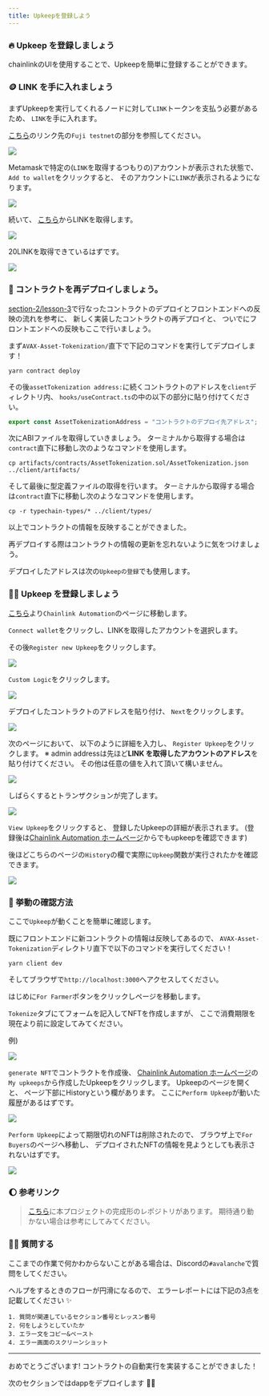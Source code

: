 ```yaml
---
title: Upkeepを登録しよう
---
```

### 🔥 Upkeep を登録しましょう

chainlinkのUIを使用することで、Upkeepを簡単に登録することができます。

### 🪙 LINK を手に入れましょう

まずUpkeepを実行してくれるノードに対して`LINK`トークンを支払う必要があるため、 `LINK`を手に入れます。

[こちら](https://docs.chain.link/resources/link-token-contracts/)のリンク先の`Fuji testnet`の部分を参照してください。

![](/images/AVAX-Asset-Tokenization/section-3/2_1_5.png)

Metamaskで特定の(`LINK`を取得するつもりの)アカウントが表示された状態で、 `Add to wallet`をクリックすると、 そのアカウントに`LINK`が表示されるようになります。

![](/images/AVAX-Asset-Tokenization/section-3/2_1_6.png)

続いて、 [こちら](https://faucets.chain.link/fuji)からLINKを取得します。

![](/images/AVAX-Asset-Tokenization/section-3/2_1_7.png)

20LINKを取得できているはずです。

![](/images/AVAX-Asset-Tokenization/section-3/2_1_8.png)

### 🦆 コントラクトを再デプロイしましょう。

[section-2/lesson-3](/docs/AVAX-Asset-Tokenization/ja/section-2/lesson-3_%E3%82%B3%E3%83%B3%E3%83%88%E3%83%A9%E3%82%AF%E3%83%88%E3%81%A8%E6%8E%A5%E7%B6%9A%E3%81%97%E3%82%88%E3%81%86.md)で行なったコントラクトのデプロイとフロントエンドへの反映の流れを参考に、
新しく実装したコントラクトの再デプロイと、 ついでにフロントエンドへの反映もここで行いましょう。

まず`AVAX-Asset-Tokenization/`直下で下記のコマンドを実行してデプロイします！

```
yarn contract deploy
```

その後`assetTokenization address:`に続くコントラクトのアドレスを`client`ディレクトリ内、 `hooks/useContract.ts`の中の以下の部分に貼り付けてください。

```js
export const AssetTokenizationAddress = "コントラクトのデプロイ先アドレス";
```

次にABIファイルを取得していきましょう。
ターミナルから取得する場合は`contract`直下に移動し次のようなコマンドを使用します。

```
cp artifacts/contracts/AssetTokenization.sol/AssetTokenization.json ../client/artifacts/
```

そして最後に型定義ファイルの取得を行います。
ターミナルから取得する場合は`contract`直下に移動し次のようなコマンドを使用します。

```
cp -r typechain-types/* ../client/types/
```

以上でコントラクトの情報を反映することができました。

再デプロイする際はコントラクトの情報の更新を忘れないように気をつけましょう。

デプロイしたアドレスは次の`Upkeepの登録`でも使用します。

### 👨‍💻 Upkeep を登録しましょう

[こちら](https://automation.chain.link/fuji)より`Chainlink Automation`のページに移動します。

`Connect wallet`をクリックし、LINKを取得したアカウントを選択します。

その後`Register new Upkeep`をクリックします。

![](/images/AVAX-Asset-Tokenization/section-3/2_1_1.png)

`Custom Logic`をクリックします。

![](/images/AVAX-Asset-Tokenization/section-3/2_1_2.png)

デプロイしたコントラクトのアドレスを貼り付け、 `Next`をクリックします。

![](/images/AVAX-Asset-Tokenization/section-3/2_1_3.png)

次のページにおいて、 以下のように詳細を入力し、 `Register Upkeep`をクリックします。
※ admin addressは先ほど**LINK を取得したアカウントのアドレス**を貼り付けてください。
その他は任意の値を入れて頂いて構いません。

![](/images/AVAX-Asset-Tokenization/section-3/2_1_4.png)

しばらくするとトランザクションが完了します。

![](/images/AVAX-Asset-Tokenization/section-3/2_1_9.png)

`View Upkeep`をクリックすると、 登録したUpkeepの詳細が表示されます。
(登録後は[Chainlink Automation ホームページ](https://automation.chain.link/fuji)からでもupkeepを確認できます)

後ほどこちらのページの`History`の欄で実際に`Upkeep`関数が実行されたかを確認できます。

![](/images/AVAX-Asset-Tokenization/section-3/2_1_10.png)

### 🎍 挙動の確認方法

ここで`Upkeep`が動くことを簡単に確認します。

既にフロントエンドに新コントラクトの情報は反映してあるので、 `AVAX-Asset-Tokenization`ディレクトリ直下で以下のコマンドを実行してください！

```
yarn client dev
```

そしてブラウザで`http://localhost:3000`へアクセスしてください。

はじめに`For Farmer`ボタンをクリックしページを移動します。

`Tokenize`タブにてフォームを記入してNFTを作成しますが、 ここで消費期限を現在より前に設定してみてください。

例)

![](/images/AVAX-Asset-Tokenization/section-3/2_1_13.png)

`generate NFT`でコントラクトを作成後、
[Chainlink Automation ホームページ](https://automation.chain.link/fuji)の`My upkeeps`から作成したUpkeepをクリックします。
Upkeepのページを開くと、 ページ下部にHistoryという欄があります。
ここに`Perform Upkeep`が動いた履歴があるはずです。

![](/images/AVAX-Asset-Tokenization/section-3/2_1_11.png)

`Perform Upkeep`によって期限切れのNFTは削除されたので、
ブラウザ上で`For Buyers`のページへ移動し、 デプロイされたNFTの情報を見ようとしても表示されないはずです。

![](/images/AVAX-Asset-Tokenization/section-3/2_1_14.png)

### 🌔 参考リンク

> [こちら](https://github.com/unchain-dev/AVAX-Asset-Tokenization)に本プロジェクトの完成形のレポジトリがあります。
> 期待通り動かない場合は参考にしてみてください。

### 🙋‍♂️ 質問する

ここまでの作業で何かわからないことがある場合は、Discordの`#avalanche`で質問をしてください。

ヘルプをするときのフローが円滑になるので、 エラーレポートには下記の3点を記載してください ✨

```
1. 質問が関連しているセクション番号とレッスン番号
2. 何をしようとしていたか
3. エラー文をコピー&ペースト
4. エラー画面のスクリーンショット
```

---

おめでとうございます!
コントラクトの自動実行を実装することができました！

次のセクションではdappをデプロイします 🏌️‍♀️

